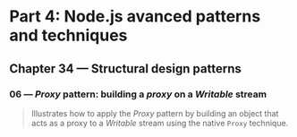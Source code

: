 # Part 4: Node.js avanced patterns and techniques
## Chapter 34 &mdash; Structural design patterns
### 06 &mdash; *Proxy* pattern: building a *proxy* on a *Writable* stream
> Illustrates how to apply the *Proxy* pattern by building an object that acts as a proxy to a *Writable* stream using the native `Proxy` technique.
